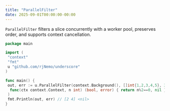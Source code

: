 ```yaml
---
title: "ParallelFilter"
date: 2025-09-01T00:00:00-00:00
---
```


`ParallelFilter` filters a slice concurrently with a worker pool, preserves order,
and supports context cancellation.

```go
package main

import (
 "context"
 "fmt"
 u "github.com/rjNemo/underscore"
)

func main() {
 out, err := u.ParallelFilter(context.Background(), []int{1,2,3,4,5}, 3,
  func(ctx context.Context, n int) (bool, error) { return n%2==0, nil },
 )
 fmt.Println(out, err) // [2 4] <nil>
}
```

